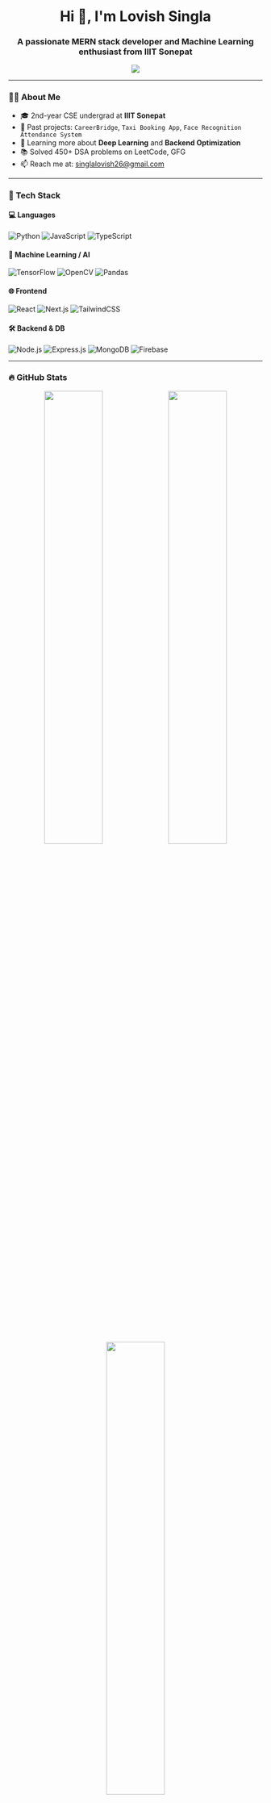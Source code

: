 <h1 align="center">Hi 👋, I'm Lovish Singla</h1>
<h3 align="center">A passionate MERN stack developer and Machine Learning enthusiast from IIIT Sonepat</h3>

<p align="center">
  <img src="https://readme-typing-svg.herokuapp.com/?lines=Full-Stack%20Developer;Machine%20Learning%20Explorer;Open%20Source%20Contributor;DSA%20Lover;Always%20Learning%20🚀&center=true&width=500&height=45">
</p>

---

### 🧑‍💻 About Me

- 🎓 2nd-year CSE undergrad at **IIIT Sonepat**
- 💼 Past projects: `CareerBridge`, `Taxi Booking App`, `Face Recognition Attendance System`
- 🌱 Learning more about **Deep Learning** and **Backend Optimization**
- 📚 Solved 450+ DSA problems on LeetCode, GFG
- 📫 Reach me at: [singlalovish26@gmail.com](mailto:singlalovish26@gmail.com)

---

### 🚀 Tech Stack

#### 💻 Languages
![Python](https://img.shields.io/badge/Python-3776AB?style=flat&logo=python&logoColor=white)
![JavaScript](https://img.shields.io/badge/JavaScript-F7DF1E?style=flat&logo=javascript&logoColor=black)
![TypeScript](https://img.shields.io/badge/TypeScript-3178C6?style=flat&logo=typescript&logoColor=white)

#### 🧠 Machine Learning / AI
![TensorFlow](https://img.shields.io/badge/TensorFlow-FF6F00?style=flat&logo=tensorflow&logoColor=white)
![OpenCV](https://img.shields.io/badge/OpenCV-5C3EE8?style=flat&logo=opencv&logoColor=white)
![Pandas](https://img.shields.io/badge/Pandas-150458?style=flat&logo=pandas&logoColor=white)

#### 🌐 Frontend
![React](https://img.shields.io/badge/React-20232A?style=flat&logo=react&logoColor=61DAFB)
![Next.js](https://img.shields.io/badge/Next.js-000000?style=flat&logo=next.js&logoColor=white)
![TailwindCSS](https://img.shields.io/badge/Tailwind_CSS-38B2AC?style=flat&logo=tailwind-css&logoColor=white)

#### 🛠 Backend & DB
![Node.js](https://img.shields.io/badge/Node.js-339933?style=flat&logo=nodedotjs&logoColor=white)
![Express.js](https://img.shields.io/badge/Express.js-000000?style=flat&logo=express&logoColor=white)
![MongoDB](https://img.shields.io/badge/MongoDB-4EA94B?style=flat&logo=mongodb&logoColor=white)
![Firebase](https://img.shields.io/badge/Firebase-FFCA28?style=flat&logo=firebase&logoColor=white)

---

### 🔥 GitHub Stats

<p align="center">
  <img src="https://github-readme-stats.vercel.app/api?username=Lovish-Singlaa&show_icons=true&theme=tokyonight" width="48%">
  <img src="https://github-readme-streak-stats.herokuapp.com?user=Lovish-Singlaa&theme=tokyonight" width="48%">
</p>

<p align="center">
  <img src="https://github-readme-stats.vercel.app/api/top-langs/?username=Lovish-Singlaa&layout=compact&theme=tokyonight" width="48%">
</p>

---

### 📫 Let's Connect!

<p align="center">
  <a href="www.linkedin.com/in/lovishsinglaa"><img src="https://img.shields.io/badge/LinkedIn-blue?style=for-the-badge&logo=linkedin&logoColor=white" /></a>
  <a href="mailto:singlalovish26@gmail.com"><img src="https://img.shields.io/badge/Gmail-D14836?style=for-the-badge&logo=gmail&logoColor=white" /></a>
  <a href="https://portfolio-six-alpha-59.vercel.app/"><img src="https://img.shields.io/badge/Portfolio-000000?style=for-the-badge&logo=vercel&logoColor=white" /></a>
</p>

---

_⚡ Fun fact: I love solving real-world problems with code and learning something new every day!_
